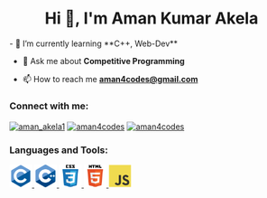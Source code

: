 <h1 align="center">Hi 👋, I'm Aman Kumar Akela</h1>
- 🌱 I’m currently learning **C++, Web-Dev**

- 💬 Ask me about **Competitive Programming**

- 📫 How to reach me **aman4codes@gmail.com**

<h3 align="left">Connect with me:</h3>
<p align="left">
<a href="https://twitter.com/aman_akela1" target="blank"><img align="center" src="https://raw.githubusercontent.com/rahuldkjain/github-profile-readme-generator/master/src/images/icons/Social/twitter.svg" alt="aman_akela1" height="30" width="40" /></a>
<a href="https://www.codechef.com/users/aman4codes" target="blank"><img align="center" src="https://cdn.jsdelivr.net/npm/simple-icons@3.1.0/icons/codechef.svg" alt="aman4codes" height="30" width="40" /></a>
<a href="https://codeforces.com/profile/aman4codes" target="blank"><img align="center" src="https://raw.githubusercontent.com/rahuldkjain/github-profile-readme-generator/master/src/images/icons/Social/codeforces.svg" alt="aman4codes" height="30" width="40" /></a>
</p>

<h3 align="left">Languages and Tools:</h3>
<p align="left"> <a href="https://www.cprogramming.com/" target="_blank" rel="noreferrer"> <img src="https://raw.githubusercontent.com/devicons/devicon/master/icons/c/c-original.svg" alt="c" width="40" height="40"/> </a> <a href="https://www.w3schools.com/cpp/" target="_blank" rel="noreferrer"> <img src="https://raw.githubusercontent.com/devicons/devicon/master/icons/cplusplus/cplusplus-original.svg" alt="cplusplus" width="40" height="40"/> </a> <a href="https://www.w3schools.com/css/" target="_blank" rel="noreferrer"> <img src="https://raw.githubusercontent.com/devicons/devicon/master/icons/css3/css3-original-wordmark.svg" alt="css3" width="40" height="40"/> </a> <a href="https://www.w3.org/html/" target="_blank" rel="noreferrer"> <img src="https://raw.githubusercontent.com/devicons/devicon/master/icons/html5/html5-original-wordmark.svg" alt="html5" width="40" height="40"/> </a> <a href="https://developer.mozilla.org/en-US/docs/Web/JavaScript" target="_blank" rel="noreferrer"> <img src="https://raw.githubusercontent.com/devicons/devicon/master/icons/javascript/javascript-original.svg" alt="javascript" width="40" height="40"/> </a> </p>
